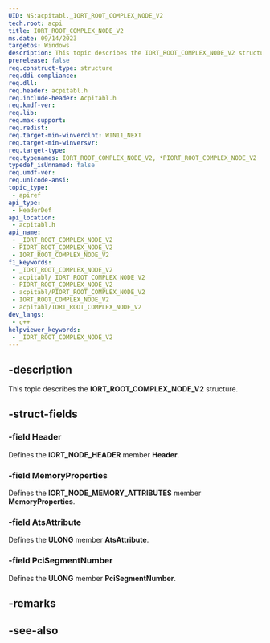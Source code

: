 ```yaml
---
UID: NS:acpitabl._IORT_ROOT_COMPLEX_NODE_V2
tech.root: acpi
title: IORT_ROOT_COMPLEX_NODE_V2
ms.date: 09/14/2023
targetos: Windows
description: This topic describes the IORT_ROOT_COMPLEX_NODE_V2 structure.
prerelease: false
req.construct-type: structure
req.ddi-compliance: 
req.dll: 
req.header: acpitabl.h
req.include-header: Acpitabl.h
req.kmdf-ver: 
req.lib: 
req.max-support: 
req.redist: 
req.target-min-winverclnt: WIN11_NEXT
req.target-min-winversvr: 
req.target-type: 
req.typenames: IORT_ROOT_COMPLEX_NODE_V2, *PIORT_ROOT_COMPLEX_NODE_V2
typedef_isUnnamed: false
req.umdf-ver: 
req.unicode-ansi: 
topic_type:
 - apiref
api_type:
 - HeaderDef
api_location:
 - acpitabl.h
api_name:
 - _IORT_ROOT_COMPLEX_NODE_V2
 - PIORT_ROOT_COMPLEX_NODE_V2
 - IORT_ROOT_COMPLEX_NODE_V2
f1_keywords:
 - _IORT_ROOT_COMPLEX_NODE_V2
 - acpitabl/_IORT_ROOT_COMPLEX_NODE_V2
 - PIORT_ROOT_COMPLEX_NODE_V2
 - acpitabl/PIORT_ROOT_COMPLEX_NODE_V2
 - IORT_ROOT_COMPLEX_NODE_V2
 - acpitabl/IORT_ROOT_COMPLEX_NODE_V2
dev_langs:
 - c++
helpviewer_keywords:
 - _IORT_ROOT_COMPLEX_NODE_V2
---
```


## -description

This topic describes the **IORT_ROOT_COMPLEX_NODE_V2** structure.

## -struct-fields

### -field Header

Defines the **IORT_NODE_HEADER** member **Header**.

### -field MemoryProperties

Defines the **IORT_NODE_MEMORY_ATTRIBUTES** member **MemoryProperties**.

### -field AtsAttribute

Defines the **ULONG** member **AtsAttribute**.

### -field PciSegmentNumber

Defines the **ULONG** member **PciSegmentNumber**.

## -remarks

## -see-also
